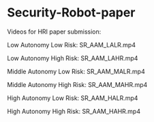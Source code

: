 # Security-Robot-paper
Videos for HRI paper submission:

Low Autonomy Low Risk: SR_AAM_LALR.mp4

Low Autonomy High Risk: SR_AAM_LAHR.mp4

Middle Autonomy Low Risk: SR_AAM_MALR.mp4

Middle Autonomy High Risk: SR_AAM_MAHR.mp4

High Autonomy Low Risk: SR_AAM_HALR.mp4

High Autonomy High Risk: SR_AAM_HAHR.mp4
